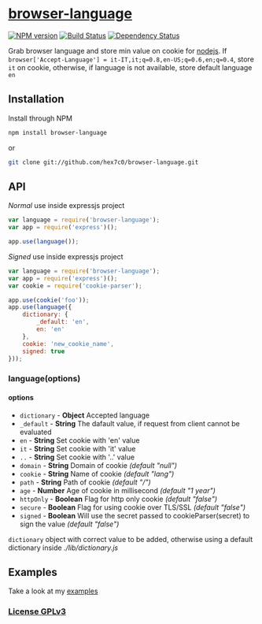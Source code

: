 # [browser-language](http://supergiovane.tk/#/browser-language)

[![NPM version](https://badge.fury.io/js/browser-language.svg)](http://badge.fury.io/js/browser-language)
[![Build Status](https://travis-ci.org/hex7c0/browser-language.svg?branch=master)](https://travis-ci.org/hex7c0/browser-language)
[![Dependency Status](https://david-dm.org/hex7c0/browser-language/status.svg)](https://david-dm.org/hex7c0/browser-language)

Grab browser language and store min value on cookie for [nodejs](http://nodejs.org).
If `browser['Accept-Language'] = it-IT,it;q=0.8,en-US;q=0.6,en;q=0.4`, store `it` on cookie, otherwise, if language is not available, store default language `en`

## Installation

Install through NPM

```bash
npm install browser-language
```
or
```bash
git clone git://github.com/hex7c0/browser-language.git
```

## API

_Normal_ use inside expressjs project
```js
var language = require('browser-language');
var app = require('express')();

app.use(language());
```

_Signed_ use inside expressjs project
```js
var language = require('browser-language');
var app = require('express')();
var cookie = require('cookie-parser');

app.use(cookie('foo'));
app.use(language({
    dictionary: {
        _default: 'en',
        en: 'en'
    },
    cookie: 'new_cookie_name',
    signed: true
}));
```

### language(options)

#### options

 - `dictionary` - **Object** Accepted language
  - `_default` - **String** The dafault value, if request from client cannot be evaluated
  - `en` - **String** Set cookie with 'en' value
  - `it` - **String** Set cookie with 'it' value
  - `..` - **String** Set cookie with '..' value
 - `domain` - **String** Domain of cookie *(default "null")*
 - `cookie` - **String** Name of cookie *(default "lang")*
 - `path` - **String** Path of cookie *(default "/")*
 - `age` - **Number** Age of cookie in millisecond *(default "1 year")*
 - `httpOnly` - **Boolean** Flag for http only cookie *(default "false")*
 - `secure` - **Boolean** Flag for using cookie over TLS/SSL *(default "false")*
 - `signed` - **Boolean** Will use the secret passed to cookieParser(secret) to sign the value *(default "false")*

`dictionary` object with correct value to be added, otherwise using a default dictionary inside *./lib/dictionary.js*

## Examples

Take a look at my [examples](https://github.com/hex7c0/browser-language/tree/master/examples)

### [License GPLv3](http://opensource.org/licenses/GPL-3.0)
